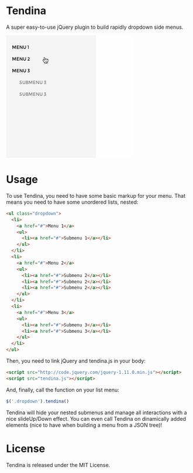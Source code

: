 Tendina
=======

A super easy-to-use jQuery plugin to build rapidly dropdown side menus.

![Tendina reveals!](/demo/tendina.gif "Tendina reveals")

Usage
===

To use Tendina, you need to have some basic markup for your menu. That means you need to have some unordered lists, nested:

```html
<ul class="dropdown">
  <li>
    <a href="#">Menu 1</a>
    <ul>
      <li><a href="#">Submenu 1</a></li>
    </ul>
  </li>
  <li>
    <a href="#">Menu 2</a>
    <ul>
      <li><a href="#">Submenu 2</a></li>
      <li><a href="#">Submenu 2</a></li>
      <li><a href="#">Submenu 2</a></li>
    </ul>
  </li>
  <li>
    <a href="#">Menu 3</a>
    <ul>
      <li><a href="#">Submenu 3</a></li>
      <li><a href="#">Submenu 3</a></li>
    </ul>
  </li>
</ul>
```
Then, you need to link jQuery and tendina.js in your body:

```html
<script src="http://code.jquery.com/jquery-1.11.0.min.js"></script>
<script src="tendina.js"></script>
```

And, finally, call the function on your list menu:

```javascript
$('.dropdown').tendina()
```

Tendina will hide your nested submenus and manage all interactions with a nice slideUp/Down effect. You can even call Tendina on dinamically added elements (nice to have when building a menu from a JSON tree)!

License
===

Tendina is released under the MIT License.
